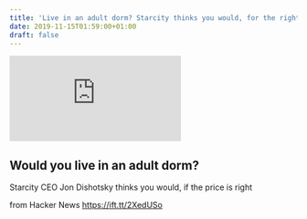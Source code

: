 ```yaml
---
title: 'Live in an adult dorm? Starcity thinks you would, for the right price [video]'
date: 2019-11-15T01:59:00+01:00
draft: false
---
```


![Would you live in an adult dorm?](http://www.pressheretv.com/ph/wp-content/plugins/simple-post-thumbnails/timthumb.php?src=/ph/wp-content/thumbnails/4231.jpg&w=200&h=150&zc=1&ft=jpg)

Would you live in an adult dorm?
--------------------------------

Starcity CEO Jon Dishotsky thinks you would, if the price is right

  
  
from Hacker News https://ift.tt/2XedUSo